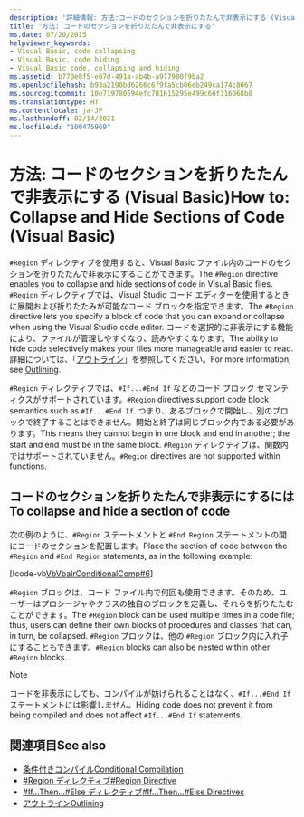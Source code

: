 ```yaml
---
description: '詳細情報: 方法:コードのセクションを折りたたんで非表示にする (Visual Basic)'
title: '方法: コードのセクションを折りたたんで非表示にする'
ms.date: 07/20/2015
helpviewer_keywords:
- Visual Basic, code collapsing
- Visual Basic, code hiding
- Visual Basic code, collapsing and hiding
ms.assetid: b770e8f5-e07d-491a-ab4b-a977980f9ba2
ms.openlocfilehash: b93a2190bd6266c6f9fa5cb06eb249ca174c8067
ms.sourcegitcommit: 10e719780594efc781b15295e499c66f316068b8
ms.translationtype: HT
ms.contentlocale: ja-JP
ms.lasthandoff: 02/14/2021
ms.locfileid: "100475969"
---
```

# <a name="how-to-collapse-and-hide-sections-of-code-visual-basic"></a><span data-ttu-id="a7be4-103">方法: コードのセクションを折りたたんで非表示にする (Visual Basic)</span><span class="sxs-lookup"><span data-stu-id="a7be4-103">How to: Collapse and Hide Sections of Code (Visual Basic)</span></span>

<span data-ttu-id="a7be4-104">`#Region` ディレクティブを使用すると、Visual Basic ファイル内のコードのセクションを折りたたんで非表示にすることができます。</span><span class="sxs-lookup"><span data-stu-id="a7be4-104">The `#Region` directive enables you to collapse and hide sections of code in Visual Basic files.</span></span> <span data-ttu-id="a7be4-105">`#Region` ディレクティブでは、Visual Studio コード エディターを使用するときに展開および折りたたみが可能なコード ブロックを指定できます。</span><span class="sxs-lookup"><span data-stu-id="a7be4-105">The `#Region` directive lets you specify a block of code that you can expand or collapse when using the Visual Studio code editor.</span></span> <span data-ttu-id="a7be4-106">コードを選択的に非表示にする機能により、ファイルが管理しやすくなり、読みやすくなります。</span><span class="sxs-lookup"><span data-stu-id="a7be4-106">The ability to hide code selectively makes your files more manageable and easier to read.</span></span> <span data-ttu-id="a7be4-107">詳細については、「[アウトライン](/visualstudio/ide/outlining)」を参照してください。</span><span class="sxs-lookup"><span data-stu-id="a7be4-107">For more information, see [Outlining](/visualstudio/ide/outlining).</span></span>

<span data-ttu-id="a7be4-108">`#Region` ディレクティブでは、`#If...#End If` などのコード ブロック セマンティクスがサポートされています。</span><span class="sxs-lookup"><span data-stu-id="a7be4-108">`#Region` directives support code block semantics such as `#If...#End If`.</span></span> <span data-ttu-id="a7be4-109">つまり、あるブロックで開始し、別のブロックで終了することはできません。開始と終了は同じブロック内である必要があります。</span><span class="sxs-lookup"><span data-stu-id="a7be4-109">This means they cannot begin in one block and end in another; the start and end must be in the same block.</span></span> <span data-ttu-id="a7be4-110">`#Region` ディレクティブは、関数内ではサポートされていません。</span><span class="sxs-lookup"><span data-stu-id="a7be4-110">`#Region` directives are not supported within functions.</span></span>

## <a name="to-collapse-and-hide-a-section-of-code"></a><span data-ttu-id="a7be4-111">コードのセクションを折りたたんで非表示にするには</span><span class="sxs-lookup"><span data-stu-id="a7be4-111">To collapse and hide a section of code</span></span>

<span data-ttu-id="a7be4-112">次の例のように、`#Region` ステートメントと `#End Region` ステートメントの間にコードのセクションを配置します。</span><span class="sxs-lookup"><span data-stu-id="a7be4-112">Place the section of code between the `#Region` and `#End Region` statements, as in the following example:</span></span>

[!code-vb[VbVbalrConditionalComp#6](~/samples/snippets/visualbasic/VS_Snippets_VBCSharp/VbVbalrConditionalComp/VB/Class1.vb#6)]

<span data-ttu-id="a7be4-113">`#Region` ブロックは、コード ファイル内で何回も使用できます。そのため、ユーザーはプロシージャやクラスの独自のブロックを定義し、それらを折りたたむことができます。</span><span class="sxs-lookup"><span data-stu-id="a7be4-113">The `#Region` block can be used multiple times in a code file; thus, users can define their own blocks of procedures and classes that can, in turn, be collapsed.</span></span> <span data-ttu-id="a7be4-114">`#Region` ブロックは、他の `#Region` ブロック内に入れ子にすることもできます。</span><span class="sxs-lookup"><span data-stu-id="a7be4-114">`#Region` blocks can also be nested within other `#Region` blocks.</span></span>

> [!NOTE]
> <span data-ttu-id="a7be4-115">コードを非表示にしても、コンパイルが妨げられることはなく、`#If...#End If` ステートメントには影響しません。</span><span class="sxs-lookup"><span data-stu-id="a7be4-115">Hiding code does not prevent it from being compiled and does not affect `#If...#End If` statements.</span></span>

## <a name="see-also"></a><span data-ttu-id="a7be4-116">関連項目</span><span class="sxs-lookup"><span data-stu-id="a7be4-116">See also</span></span>

- [<span data-ttu-id="a7be4-117">条件付きコンパイル</span><span class="sxs-lookup"><span data-stu-id="a7be4-117">Conditional Compilation</span></span>](conditional-compilation.md)
- [<span data-ttu-id="a7be4-118">#Region ディレクティブ</span><span class="sxs-lookup"><span data-stu-id="a7be4-118">#Region Directive</span></span>](../../language-reference/directives/region-directive.md)
- [<span data-ttu-id="a7be4-119">#If...Then...#Else ディレクティブ</span><span class="sxs-lookup"><span data-stu-id="a7be4-119">#If...Then...#Else Directives</span></span>](../../language-reference/directives/if-then-else-directives.md)
- [<span data-ttu-id="a7be4-120">アウトライン</span><span class="sxs-lookup"><span data-stu-id="a7be4-120">Outlining</span></span>](/visualstudio/ide/outlining)
